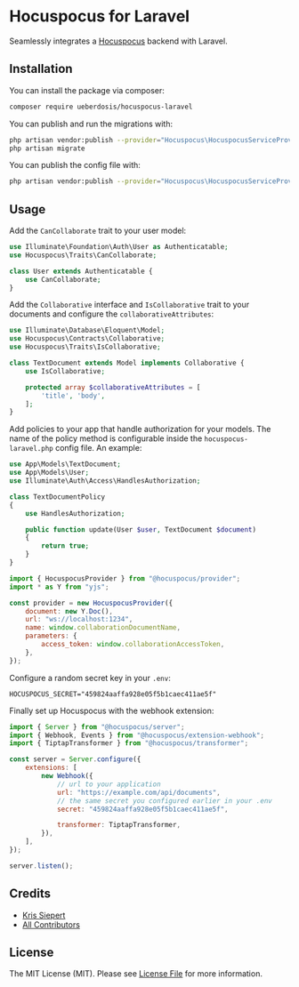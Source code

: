 # Hocuspocus for Laravel

Seamlessly integrates a [Hocuspocus](https://www.hocuspocus.dev) backend with Laravel.

## Installation

You can install the package via composer:

```bash
composer require ueberdosis/hocuspocus-laravel
```

You can publish and run the migrations with:

```bash
php artisan vendor:publish --provider="Hocuspocus\HocuspocusServiceProvider" --tag="hocuspocus-laravel-migrations"
php artisan migrate
```

You can publish the config file with:

```bash
php artisan vendor:publish --provider="Hocuspocus\HocuspocusServiceProvider" --tag="hocuspocus-laravel-config"
```

## Usage

Add the `CanCollaborate` trait to your user model:

```php
use Illuminate\Foundation\Auth\User as Authenticatable;
use Hocuspocus\Traits\CanCollaborate;

class User extends Authenticatable {
    use CanCollaborate;
}
```

Add the `Collaborative` interface and `IsCollaborative` trait to your documents and configure the `collaborativeAttributes`:

```php
use Illuminate\Database\Eloquent\Model;
use Hocuspocus\Contracts\Collaborative;
use Hocuspocus\Traits\IsCollaborative;

class TextDocument extends Model implements Collaborative {
    use IsCollaborative;

    protected array $collaborativeAttributes = [
        'title', 'body',
    ];
}
```

Add policies to your app that handle authorization for your models. The name of the policy method is configurable inside the `hocuspocus-laravel.php` config file. An example:

```php
use App\Models\TextDocument;
use App\Models\User;
use Illuminate\Auth\Access\HandlesAuthorization;

class TextDocumentPolicy
{
    use HandlesAuthorization;

    public function update(User $user, TextDocument $document)
    {
        return true;
    }
}
```

```js
import { HocuspocusProvider } from "@hocuspocus/provider";
import * as Y from "yjs";

const provider = new HocuspocusProvider({
    document: new Y.Doc(),
    url: "ws://localhost:1234",
    name: window.collaborationDocumentName,
    parameters: {
        access_token: window.collaborationAccessToken,
    },
});
```

Configure a random secret key in your `.env`:

```dotenv
HOCUSPOCUS_SECRET="459824aaffa928e05f5b1caec411ae5f"
```

Finally set up Hocuspocus with the webhook extension:

```js
import { Server } from "@hocuspocus/server";
import { Webhook, Events } from "@hocuspocus/extension-webhook";
import { TiptapTransformer } from "@hocuspocus/transformer";

const server = Server.configure({
    extensions: [
        new Webhook({
            // url to your application
            url: "https://example.com/api/documents",
            // the same secret you configured earlier in your .env
            secret: "459824aaffa928e05f5b1caec411ae5f",

            transformer: TiptapTransformer,
        }),
    ],
});

server.listen();
```

## Credits

-   [Kris Siepert](https://github.com/kriskbx)
-   [All Contributors](../../contributors)

## License

The MIT License (MIT). Please see [License File](LICENSE.md) for more information.
